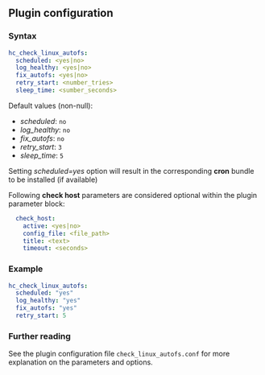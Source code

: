 ## Plugin configuration

### Syntax

```yaml
hc_check_linux_autofs:
  scheduled: <yes|no>
  log_healthy: <yes|no>
  fix_autofs: <yes|no>
  retry_start: <number_tries>
  sleep_time: <sumber_seconds>
```

Default values (non-null):
* *scheduled*: `no`
* *log_healthy*: `no`
* *fix_autofs*: `no`
* *retry_start*: `3`
* *sleep_time*: `5`

Setting *scheduled=yes* option will result in the corresponding **cron** bundle to be installed (if available)

Following **check host** parameters are considered optional within the plugin parameter block:

```yaml
  check_host:
    active: <yes|no>
    config_file: <file_path>
    title: <text>
    timeout: <seconds>
```

### Example

```yaml
hc_check_linux_autofs:
  scheduled: "yes"    
  log_healthy: "yes"
  fix_autofs: "yes"
  retry_start: 5
```

### Further reading

See the plugin configuration file `check_linux_autofs.conf` for more explanation on the parameters and options.
